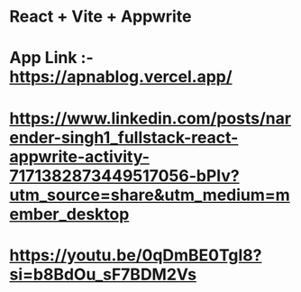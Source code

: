 # React + Vite + Appwrite
# App Link :- https://apnablog.vercel.app/





# https://www.linkedin.com/posts/narender-singh1_fullstack-react-appwrite-activity-7171382873449517056-bPIv?utm_source=share&utm_medium=member_desktop
# https://youtu.be/0qDmBE0TgI8?si=b8BdOu_sF7BDM2Vs

